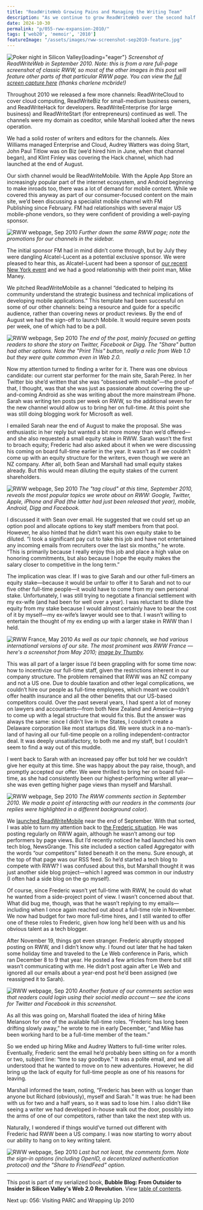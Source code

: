 ```yaml
---
title: "ReadWriteWeb Growing Pains and Managing the Writing Team"
description: "As we continue to grow ReadWriteWeb over the second half of 2010, I struggle with our inability to hire US writers full-time because it’s a non-US company. This creates unease amongst our bloggers."
date: 2024-10-30
permalink: "p/055-rww-expansion-2010/"
tags: ['web20', 'memoir', '2010']
featureImage: "/assets/images/rww-screenshot-sep2010-feature.jpg"
---
```


![Poker night in Silicon Valley](/assets/images/rww-screenshot-sep2010-feature.jpg){loading="eager"}
*Screenshot of ReadWriteWeb in September 2010. Note: this is from a rare full-page screenshot of classic RWW, so most of the other images in this post will feature other parts of that particular RWW page. You can view the [full screen capture here](https://www.flickr.com/photos/ursonate/4968604358/) (thanks charlene mcbride!)*

Throughout 2010 we released a few more channels: ReadWriteCloud to cover cloud computing, ReadWriteBiz for small-medium business owners, and ReadWriteHack for developers. ReadWriteEnterprise (for large business) and ReadWriteStart (for entrepreneurs) continued as well. The channels were my domain as coeditor, while Marshall looked after the news operation.

We had a solid roster of writers and editors for the channels. Alex Williams managed Enterprise and Cloud, Audrey Watters was doing Start, John Paul Titlow was on Biz (we’d hired him in June, when that channel began), and Klint Finley was covering the Hack channel, which had launched at the end of August.

Our sixth channel would be ReadWriteMobile. With the Apple App Store an increasingly popular part of the internet ecosystem, and Android beginning to make inroads too, there was a lot of demand for mobile content. While we covered this anyway as part of our consumer-focused content on the main site, we’d been discussing a specialist mobile channel with FM Publishing since February. FM had relationships with several major US mobile-phone vendors, so they were confident of providing a well-paying sponsor.

![RWW webpage, Sep 2010](/assets/images/rww-screenshot-sep2010b.jpg)
*Further down the same RWW page; note the promotions for our channels in the sidebar.*

The initial sponsor FM had in mind didn’t come through, but by July they were dangling Alcatel-Lucent as a potential exclusive sponsor. We were pleased to hear this, as Alcatel-Lucent had been a sponsor of [our recent New York event](/p/051-realtimeweb-summit-nyc-2010/) and we had a good relationship with their point man, Mike Maney.

We pitched ReadWriteMobile as a channel “dedicated to helping its community understand the strategic business and technical implications of developing mobile applications.” This template had been successful on some of our other channels: being a resource and guide for a specific audience, rather than covering news or product reviews. By the end of August we had the sign-off to launch Mobile. It would require seven posts per week, one of which had to be a poll.

![RWW webpage, Sep 2010](/assets/images/rww-screenshot-sep2010c.jpg)
*The end of the post, mainly focused on getting readers to share the story on Twitter, Facebook or Digg. The "Share" button had other options. Note the "Print This" button, really a relic from Web 1.0 but they were quite common even in Web 2.0.*

Now my attention turned to finding a writer for it. There was one obvious candidate: our current star performer for the main site, Sarah Perez. In her Twitter bio she’d written that she was “obsessed with mobile”—the proof of that, I thought, was that she was just as passionate about covering the up-and-coming Android as she was writing about the more mainstream iPhone. Sarah was writing ten posts per week on RWW, so the additional seven for the new channel would allow us to bring her on full-time. At this point she was still doing blogging work for Microsoft as well.

I emailed Sarah near the end of August to make the proposal. She was enthusiastic in her reply but wanted a bit more money than we’d offered—and she also requested a small equity stake in RWW. Sarah wasn’t the first to broach equity; Frederic had also asked about it when we were discussing his coming on board full-time earlier in the year. It wasn’t as if we couldn’t come up with an equity structure for the writers, even though we were an NZ company. After all, both Sean and Marshall had small equity stakes already. But this would mean diluting the equity stakes of the current shareholders.

![RWW webpage, Sep 2010](/assets/images/rww-tags-sep10.jpg)
*The "tag cloud" at this time, September 2010, reveals the most popular topics we wrote about on RWW: Google, Twitter, Apple, iPhone and iPad (the latter had just been released that year), mobile, Android, Digg and Facebook.*

I discussed it with Sean over email. He suggested that we could set up an option pool and allocate options to key staff members from that pool. However, he also hinted that he didn’t want his own equity stake to be diluted. “I took a significant pay cut to take this job and have not entertained any incoming emails from recruiters over the last six months,” he wrote. “This is primarily because I really enjoy this job and place a high value on honoring commitments, but also because I hope the equity makes the salary closer to competitive in the long term.”

The implication was clear. If I was to give Sarah and our other full-timers an equity stake—because it would be unfair to offer it to Sarah and not to our five other full-time people—it would have to come from my own personal stake. Unfortunately, I was still trying to negotiate a financial settlement with my ex-wife (and had been for well over a year). I was reluctant to dilute the equity from my stake because I would almost certainly have to bear the cost of it by myself—my ex-wife’s lawyer would see to that. I wasn’t willing to entertain the thought of my ex ending up with a larger stake in RWW than I held.

![RWW France, May 2010](/assets/images/rww-france-may2010.jpg)
*As well as our topic channels, we had various international versions of our site. The most prominent was RWW France — here's a screenshot from May 2010; [image by Thumby](https://www.flickr.com/photos/thumby_org/4618353894/).*

This was all part of a larger issue I’d been grappling with for some time now: how to incentivize our full-time staff, given the restrictions inherent in our company structure. The problem remained that RWW was an NZ company and not a US one. Due to double taxation and other legal complications, we couldn’t hire our people as full-time employees, which meant we couldn’t offer health insurance and all the other benefits that our US-based competitors could. Over the past several years, I had spent a lot of money on lawyers and accountants—from both New Zealand and America—trying to come up with a legal structure that would fix this. But the answer was always the same: since I didn’t live in the States, I couldn’t create a Delaware corporation like most startups did. We were stuck in a no-man’s-land of having all our full-time people on a rolling independent-contractor deal. It was deeply unsatisfactory, to both me and my staff, but I couldn’t seem to find a way out of this muddle.

I went back to Sarah with an increased pay offer but told her we couldn’t give her equity at this time. She was happy about the pay raise, though, and promptly accepted our offer. We were thrilled to bring her on board full-time, as she had consistently been our highest-performing writer all year—she was even getting higher page views than myself and Marshall.

![RWW webpage, Sep 2010](/assets/images/rww-comments-sep10.jpg)
*The RWW comments section in September 2010. We made a point of interacting with our readers in the comments (our replies were highlighted in a different background color).*

We [launched ReadWriteMobile](https://web.archive.org/web/20100930091736/http://www.readwriteweb.com/archives/readwritemobile_new_channel_authored_by_sarahintampa.php) near the end of September. With that sorted, I was able to turn my attention back to [the Frederic situation](/p/054-social-media-2010/). He was posting regularly on RWW again, although he wasn’t among our top performers by page views. But I’d recently noticed he had launched his own tech blog, NewsGrange. This site included a section called Aggregator with the words “our competitors” listed beneath it on the menu. Sure enough, at the top of that page was our RSS feed. So he’d started a tech blog to compete with RWW? I was confused about this, but Marshall thought it was just another side blog project—which I agreed was common in our industry (I often had a side blog on the go myself).

Of course, since Frederic wasn’t yet full-time with RWW, he could do what he wanted from a side-project point of view. I wasn’t concerned about that. What did bug me, though, was that he wasn’t replying to my emails—including when I once again reached out about a full-time role in November. We now had budget for two more full-time hires, and I still wanted to offer one of these roles to Frederic, given how long he’d been with us and his obvious talent as a tech blogger.

After November 19, things got even stranger. Frederic abruptly stopped posting on RWW, and I didn’t know why. I found out later that he had taken some holiday time and traveled to the Le Web conference in Paris, which ran December 8 to 9 that year. He posted a few articles from there but still wasn’t communicating with me. He didn’t post again after Le Web and ignored all our emails about a year-end post he’d been assigned (we reassigned it to Sarah).

![RWW webpage, Sep 2010](/assets/images/rww-comments-social-sep10.jpg)
*Another feature of our comments section was that readers could login using their social media account — see the icons for Twitter and Facebook in this screenshot.*

As all this was going on, Marshall floated the idea of hiring Mike Melanson for one of the available full-time roles. “Frederic has long been drifting slowly away,” he wrote to me in early December, “and Mike has been working hard to be a full-time member of the team.”

So we ended up hiring Mike and Audrey Watters to full-time writer roles. Eventually, Frederic sent the email he’d probably been sitting on for a month or two, subject line: “time to say goodbye.” It was a polite email, and we all understood that he wanted to move on to new adventures. However, he did bring up the lack of equity for full-time people as one of his reasons for leaving.

Marshall informed the team, noting, “Frederic has been with us longer than anyone but Richard (obviously), myself and Sarah.” It was true: he had been with us for two and a half years, so it was sad to lose him. I also didn’t like seeing a writer we had developed in-house walk out the door, possibly into the arms of one of our competitors, rather than take the next step with us.

Naturally, I wondered if things would’ve turned out different with Frederic had RWW been a US company. I was now starting to worry about our ability to hang on to key writing talent.

![RWW webpage, Sep 2010](/assets/images/rww-comments-form-sep10.jpg)
*Last but not least, the comments form. Note the sign-in options (including OpenID, a decentralized authentication protocol) and the "Share to FriendFeed" option.*

* * *

This post is part of my serialized book, **Bubble Blog: From Outsider to Insider in Silicon Valley's Web 2.0 Revolution**. View [table of contents](/p/roadmap-bubbleblog/).

Next up: 056: Visiting PARC and Wrapping Up 2010